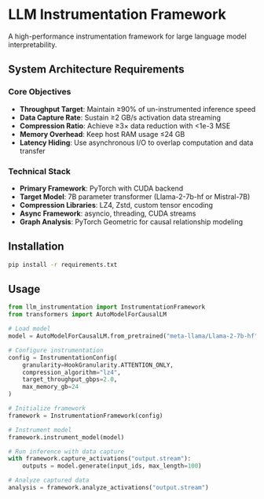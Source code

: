 # LLM Instrumentation Framework

A high-performance instrumentation framework for large language model interpretability.

## System Architecture Requirements

### Core Objectives
- **Throughput Target**: Maintain ≥90% of un-instrumented inference speed
- **Data Capture Rate**: Sustain ≥2 GB/s activation data streaming
- **Compression Ratio**: Achieve ≥3× data reduction with <1e-3 MSE
- **Memory Overhead**: Keep host RAM usage ≤24 GB
- **Latency Hiding**: Use asynchronous I/O to overlap computation and data transfer

### Technical Stack
- **Primary Framework**: PyTorch with CUDA backend
- **Target Model**: 7B parameter transformer (Llama-2-7b-hf or Mistral-7B)
- **Compression Libraries**: LZ4, Zstd, custom tensor encoding
- **Async Framework**: asyncio, threading, CUDA streams
- **Graph Analysis**: PyTorch Geometric for causal relationship modeling

## Installation

```bash
pip install -r requirements.txt
```

## Usage

```python
from llm_instrumentation import InstrumentationFramework
from transformers import AutoModelForCausalLM

# Load model
model = AutoModelForCausalLM.from_pretrained("meta-llama/Llama-2-7b-hf")

# Configure instrumentation
config = InstrumentationConfig(
    granularity=HookGranularity.ATTENTION_ONLY,
    compression_algorithm="lz4",
    target_throughput_gbps=2.0,
    max_memory_gb=24
)

# Initialize framework
framework = InstrumentationFramework(config)

# Instrument model
framework.instrument_model(model)

# Run inference with data capture
with framework.capture_activations("output.stream"):
    outputs = model.generate(input_ids, max_length=100)

# Analyze captured data
analysis = framework.analyze_activations("output.stream")
```
